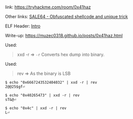 link: https://tryhackme.com/room/0x41haz

Other links: [SALE64 - Obfuscated shellcode and unique trick](https://pentester.blog/?p=247)

ELF Header: [Intro](https://will03.github.io/posts/ELF-Header-Introduction-PART-1/)


Write-up: https://muzec0318.github.io/posts/0x41haz.html

Used: 
> xxd -r => `-r` Converts hex dump into binary.

Used:
> rev => As the binary is LSB

```
$ echo "0x6667243532404032" | xxd -r | rev
2@@25$gf⏎                                                                                    

$ echo "0x40265473" | xxd -r | rev
sT&@⏎                                                                                        

$ echo "0x4c" | xxd -r | rev
L⏎ 
```


